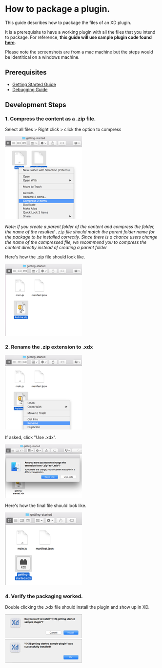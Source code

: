 # How to package a plugin.
This guide describes how to package the files of an XD plugin.

It is a prerequisite to have a working plugin with all the files that you intend to package. For reference, **this guide will use sample plugin code found [here](https://github.com/AdobeXD/Plugin-Samples/tree/master/getting-started)**.

Please note the screenshots are from a mac machine but the steps would be identitical on a windows machine.


## Prerequisites
- [Getting Started Guide](/guides/getting-started-guide)
- [Debugging Guide](/guides/debugging-guide)

## Development Steps

### 1. Compress the content as a .zip file.

Select all files > Right click > click the option to compress

<img src="/images/readme-assets/package-plugin-steps/compress.png" width="50%" height="50%">

_Note: If you create a parent folder of the content and compress the folder, the name of the resulted `.zip` file should match the parent folder name for the package to be installed correctly. Since there is a chance users change the name of the compressed file, we recommend you to compress the content directly instead of creating a parent folder_

Here's how the .zip file should look like.

<img src="/images/readme-assets/package-plugin-steps/final-zip.png" width="50%" height="50%">

### 2. Rename the .zip extension to .xdx

<img src="/images/readme-assets/package-plugin-steps/rename.png" width="50%" height="50%">

If asked, click "Use .xdx".

<img src="/images/readme-assets/package-plugin-steps/confirmation.png" width="50%" height="50%">

Here's how the final file should look like.

<img src="/images/readme-assets/package-plugin-steps/final-xdx.png" width="50%" height="50%">

### 4. Verify the packaging worked.
Double clicking the .xdx file should install the plugin and show up in XD.

<img src="/images/readme-assets/package-plugin-steps/install.png" width="50%" height="50%">

<img src="/images/readme-assets/package-plugin-steps/installed.png" width="50%" height="50%">

